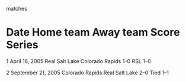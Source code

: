matches
#	Date	Home team	Away team	Score	Series
1	April 16, 2005	Real Salt Lake	Colorado Rapids	1–0	RSL 1–0

2	September 21, 2005	Colorado Rapids	Real Salt Lake	2–0	Tied 1–1